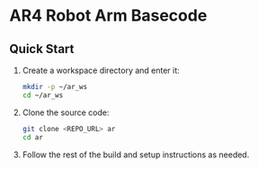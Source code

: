 # AR4 Robot Arm Basecode

## Quick Start

1. Create a workspace directory and enter it:
   ```bash
   mkdir -p ~/ar_ws
   cd ~/ar_ws
   ```

2. Clone the source code:
   ```bash
   git clone <REPO_URL> ar
   cd ar
   ```

3. Follow the rest of the build and setup instructions as needed.
